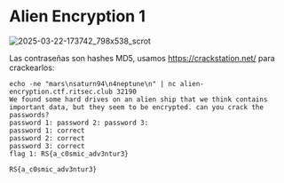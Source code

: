 # Alien Encryption 1

![2025-03-22-173742_798x538_scrot](https://github.com/user-attachments/assets/087c3447-d841-4ba1-89f3-dff82450785d)

Las contraseñas son hashes MD5, usamos https://crackstation.net/ para crackearlos:

```
echo -ne "mars\nsaturn94\n4neptune\n" | nc alien-encryption.ctf.ritsec.club 32190
We found some hard drives on an alien ship that we think contains important data, but they seem to be encrypted. can you crack the passwords?
password 1: password 2: password 3:
password 1: correct
password 2: correct
password 3: correct
flag 1: RS{a_c0smic_adv3ntur3}
```

`RS{a_c0smic_adv3ntur3}`
